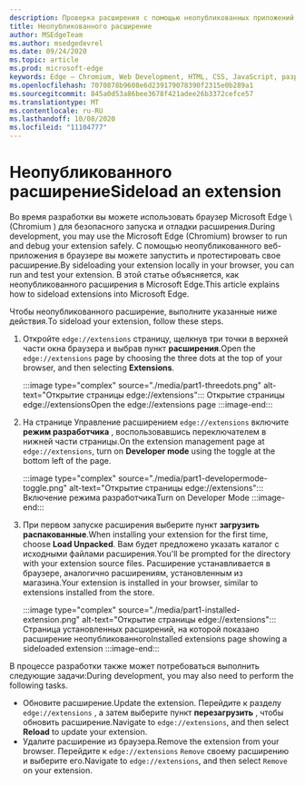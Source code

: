 ```yaml
---
description: Проверка расширения с помощью неопубликованных приложений в браузере
title: Неопубликованного расширение
author: MSEdgeTeam
ms.author: msedgedevrel
ms.date: 09/24/2020
ms.topic: article
ms.prod: microsoft-edge
keywords: Edge — Chromium, Web Development, HTML, CSS, JavaScript, разработчик, расширения
ms.openlocfilehash: 7070878b9608e6d239179078390f2315e0b289a1
ms.sourcegitcommit: 845a0d53a86bee3678f421adee26b3372cefce57
ms.translationtype: MT
ms.contentlocale: ru-RU
ms.lasthandoff: 10/08/2020
ms.locfileid: "11104777"
---
```

# <span data-ttu-id="713ed-104">Неопубликованного расширение</span><span class="sxs-lookup"><span data-stu-id="713ed-104">Sideload an extension</span></span>

<span data-ttu-id="713ed-105">Во время разработки вы можете использовать браузер Microsoft Edge \ (Chromium \) для безопасного запуска и отладки расширения.</span><span class="sxs-lookup"><span data-stu-id="713ed-105">During development, you may use the Microsoft Edge \(Chromium\) browser to run and debug your extension safely.</span></span> <span data-ttu-id="713ed-106">С помощью неопубликованного веб-приложения в браузере вы можете запустить и протестировать свое расширение.</span><span class="sxs-lookup"><span data-stu-id="713ed-106">By sideloading your extension locally in your browser, you can run and test your extension.</span></span> <span data-ttu-id="713ed-107">В этой статье объясняется, как неопубликованного расширения в Microsoft Edge.</span><span class="sxs-lookup"><span data-stu-id="713ed-107">This article explains how to sideload extensions into Microsoft Edge.</span></span>

<span data-ttu-id="713ed-108">Чтобы неопубликованного расширение, выполните указанные ниже действия.</span><span class="sxs-lookup"><span data-stu-id="713ed-108">To sideload your extension, follow these steps.</span></span>

1.  <span data-ttu-id="713ed-109">Откройте `edge://extensions` страницу, щелкнув три точки в верхней части окна браузера и выбрав пункт **расширения**.</span><span class="sxs-lookup"><span data-stu-id="713ed-109">Open the `edge://extensions` page by choosing the three dots at the top of your browser, and then selecting **Extensions**.</span></span>

       :::image type="complex" source="./media/part1-threedots.png" alt-text="Открытие страницы edge://extensions":::
          <span data-ttu-id="713ed-111">Открытие страницы edge://extensions</span><span class="sxs-lookup"><span data-stu-id="713ed-111">Open the edge://extensions page</span></span> :::image-end:::

1.  <span data-ttu-id="713ed-112">На странице Управление расширением `edge://extensions` включите **режим разработчика** , воспользовавшись переключателем в нижней части страницы.</span><span class="sxs-lookup"><span data-stu-id="713ed-112">On the extension management page at `edge://extensions`, turn on **Developer mode** using the toggle at the bottom left of the page.</span></span>

       :::image type="complex" source="./media/part1-developermode-toggle.png" alt-text="Открытие страницы edge://extensions":::
          <span data-ttu-id="713ed-114">Включение режима разработчика</span><span class="sxs-lookup"><span data-stu-id="713ed-114">Turn on Developer Mode</span></span> :::image-end:::

1.  <span data-ttu-id="713ed-115">При первом запуске расширения выберите пункт **загрузить распакованные**.</span><span class="sxs-lookup"><span data-stu-id="713ed-115">When installing your extension for the first time, choose **Load Unpacked**.</span></span>  <span data-ttu-id="713ed-116">Вам будет предложено указать каталог с исходными файлами расширения.</span><span class="sxs-lookup"><span data-stu-id="713ed-116">You'll be prompted for the directory with your extension source files.</span></span>  <span data-ttu-id="713ed-117">Расширение устанавливается в браузере, аналогично расширениям, установленным из магазина.</span><span class="sxs-lookup"><span data-stu-id="713ed-117">Your extension is installed in your browser, similar to extensions installed from the store.</span></span>  

       :::image type="complex" source="./media/part1-installed-extension.png" alt-text="Открытие страницы edge://extensions":::
          <span data-ttu-id="713ed-119">Страница установленных расширений, на которой показано расширение неопубликованного</span><span class="sxs-lookup"><span data-stu-id="713ed-119">Installed extensions page showing a sideloaded extension</span></span> :::image-end:::

<span data-ttu-id="713ed-120">В процессе разработки также может потребоваться выполнить следующие задачи:</span><span class="sxs-lookup"><span data-stu-id="713ed-120">During development, you may also need to perform the following tasks.</span></span>
* <span data-ttu-id="713ed-121">Обновите расширение.</span><span class="sxs-lookup"><span data-stu-id="713ed-121">Update the extension.</span></span> <span data-ttu-id="713ed-122">Перейдите к разделу `edge://extensions` , а затем выберите пункт **перезагрузить** , чтобы обновить расширение.</span><span class="sxs-lookup"><span data-stu-id="713ed-122">Navigate to `edge://extensions`, and then select **Reload** to update your extension.</span></span>  
* <span data-ttu-id="713ed-123">Удалите расширение из браузера.</span><span class="sxs-lookup"><span data-stu-id="713ed-123">Remove the extension from your browser.</span></span> <span data-ttu-id="713ed-124">Перейдите к `edge://extensions` `Remove` своему расширению и выберите его.</span><span class="sxs-lookup"><span data-stu-id="713ed-124">Navigate to `edge://extensions`, and then select `Remove` on your extension.</span></span>